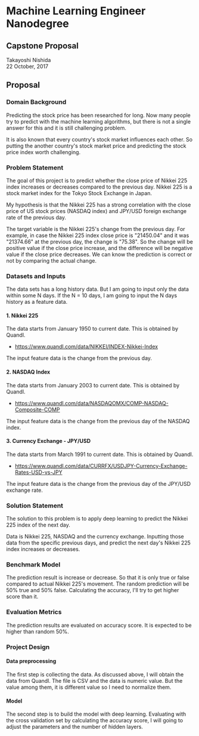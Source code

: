 # Machine Learning Engineer Nanodegree

## Capstone Proposal

Takayoshi Nishida  
22 October, 2017

## Proposal

### Domain Background

Predicting the stock price has been researched for long. Now many people try to predict with the machine learning algorithms, but there is not a single answer for this and it is still challenging problem.

It is also known that every country's stock market influences each other. So putting the another country's stock market price and predicting the stock price index worth challenging.

### Problem Statement

The goal of this project is to predict whether the close price of Nikkei 225 index increases or decreases compared to the previous day. Nikkei 225 is a stock market index for the Tokyo Stock Exchange in Japan. 

My hypothesis is that the Nikkei 225 has a strong correlation with the close price of US stock prices (NASDAQ index) and JPY/USD foreign exchange rate of the previous day.

The target variable is the Nikkei 225's change from the previous day.
For example, in case the Nikkei 225 index close price is "21450.04" and it was "21374.66" at the previous day, the change is "75.38".
So the change will be positive value if the close price increase, and the difference will be negative value if the close price decreases.
We can know the prediction is correct or not by comparing the actual change.

### Datasets and Inputs

The data sets has a long history data. 
But I am going to input only the data within some N days.
If the N = 10 days, I am going to input the N days history as a feature data.

#### 1. Nikkei 225 

The data starts from January 1950 to current date. This is obtained by Quandl.
- https://www.quandl.com/data/NIKKEI/INDEX-Nikkei-Index

The input feature data is the change from the previous day.

#### 2. NASDAQ Index

The data starts from January 2003 to current date. This is obtained by Quandl.
- https://www.quandl.com/data/NASDAQOMX/COMP-NASDAQ-Composite-COMP

The input feature data is the change from the previous day of the NASDAQ index.

#### 3. Currency Exchange - JPY/USD

The data starts from March 1991 to current date. This is obtained by Quandl.
- https://www.quandl.com/data/CURRFX/USDJPY-Currency-Exchange-Rates-USD-vs-JPY

The input feature data is the change from the previous day of the JPY/USD exchange rate.

### Solution Statement

The solution to this problem is to apply deep learning to predict the Nikkei 225 index of the next day.

Data is Nikkei 225, NASDAQ and the currency exchange. Inputting those data from the specific previous days, and predict the next day's Nikkei 225 index increases or decreases.

### Benchmark Model

The prediction result is increase or decrease. So that it is only true or false compared to actual Nikkei 225's movement. The random prediction will be 50% true and 50% false. Calculating the accuracy, I'll try to get higher score than it.

### Evaluation Metrics

The prediction results are evaluated on accuracy score. It is expected to be higher than random 50%.

### Project Design

#### Data preprocessing

The first step is collecting the data. As discussed above, I will obtain the data from Quandl. The file is CSV and the data is numeric value. But the value among them, it is different value so I need to normalize them.

#### Model 

The second step is to build the model with deep learning. Evaluating with the cross validation set by calculating the accuracy score, I will going to adjust the parameters and the number of hidden layers.
